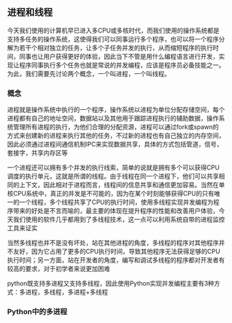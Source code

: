 ## 进程和线程

今天我们使用的计算机早已进入多CPU或多核时代，而我们使用的操作系统都是支持多任务的操作系统，这使得我们可以同事运行多个程序，也可以将一个程序分解为若干个相对独立的任务，让多个子任务并发的执行，从而缩短程序的执行时间，同事也让用户获得更好的体验，因此当下不管是用什么编程语言进行开发，实现让程序同事执行多个任务也就是常说的并发编程，应该是程序员必备技能之一。为此，我们需要先讨论两个概念，一个叫进程，一个叫线程。

### 概念

进程就是操作系统中执行的一个程序，操作系统以进程为单位分配存储空间，每个进程都有自己的地址空间，数据站以及其他用于跟踪进程执行的辅助数据，操作系统管理所有进程的执行，为他们合理的分配资源，进程可以通过fork或spawn的方式来创建新的进程来执行其他的任务，不过新的进程也有自己独立的内存空间，因此必须通过进程间通信机制IPC来实现数据共享，具体的方式包括管道，信号，套接字，共享内存区等

一个进程还可以拥有多个并发的执行线索，简单的说就是拥有多个可以获得CPU调度的执行单元，这就是所谓的线程。由于线程在同一个进程下，他们可以共享相同的上下文，因此相对于进程而言，线程间的信息共享和通信更加容易。当然在单核CPU系统中，真正的并发是不可能的，因为在某个时刻能够获得CPU的只有唯一的一个线程，多个线程共享了CPU的执行时间，使用多线程实现并发编程为程序带来的好处是不言而喻的，最主要的体现在提升程序的性能和改善用户体验，今天我们使用的软件几乎都用到了多线程技术，这一点可以利用系统自带的进程监控工具来证实

当然多线程也并不是没有坏处，站在其他进程的角度，多线程的程序对其他程序并不友好，因为它占用了更多的CPU执行时间，导致其他程序无法获得足够的CPU执行时间；另一方面，站在开发者的角度，编写和调试多线程的程序都对开发者有较高的要求，对于初学者来说更加困难

python既支持多进程又支持多线程，因此使用Python实现并发编程主要有3种方式：多进程，多线程，多进程+多线程

### Python中的多进程

